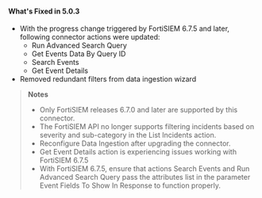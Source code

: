 #### What's Fixed in 5.0.3
- With the progress change triggered by FortiSIEM 6.7.5 and later, following connector actions were updated: 
    - Run Advanced Search Query
    - Get Events Data By Query ID
    - Search Events
    - Get Event Details
- Removed redundant filters from data ingestion wizard 

> **Notes**
> - Only FortiSIEM releases 6.7.0 and later are supported by this connector.
> - The FortiSIEM API no longer supports filtering incidents based on severity and sub-category in the List Incidents action.
> - Reconfigure Data Ingestion after upgrading the connector.
> - Get Event Details action is experiencing issues working with FortiSIEM 6.7.5 
> - With FortiSIEM 6.7.5, ensure that actions Search Events and Run Advanced Search Query pass the attributes list in the parameter Event Fields To Show In Response to function properly.
